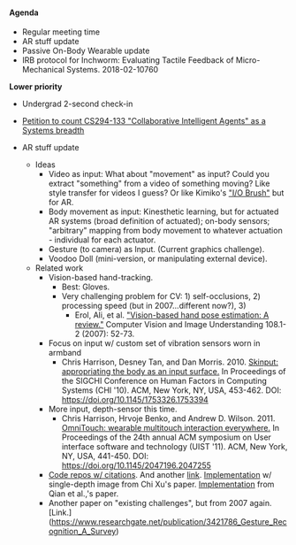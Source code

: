 #### Agenda

- Regular meeting time
- AR stuff update
- Passive On-Body Wearable update
- IRB protocol for Inchworm: Evaluating Tactile Feedback of Micro-Mechanical Systems. 2018-02-10760

**Lower priority**
- Undergrad 2-second check-in
- [Petition to count CS294-133 "Collaborative Intelligent Agents" as a Systems breadth](https://drive.google.com/file/d/1VgmwqgFxMfP3Qa-Yd5p0-WZMb8C2ygms/view)

- AR stuff update
  - Ideas
    - Video as input: What about "movement" as input? Could you extract "something" from a video of something moving? Like style transfer for videos I guess? Or like Kimiko's ["I/O Brush"](http://tangible.media.mit.edu/project/io-brush/) but for AR.
    - Body movement as input: Kinesthetic learning, but for actuated AR systems (broad definition of actuated); on-body sensors; "arbitrary" mapping from body movement to whatever actuation - individual for each actuator.
    - Gesture (to camera) as Input. (Current graphics challenge).
    - Voodoo Doll (mini-version, or manipulating external device).
  - Related work
    - Vision-based hand-tracking.
      - Best: Gloves.
      - Very challenging problem for CV: 1) self-occlusions, 2) processing speed (but in 2007...different now?), 3) 
        - Erol, Ali, et al. ["Vision-based hand pose estimation: A review."](http://citeseerx.ist.psu.edu/viewdoc/download?doi=10.1.1.76.6351&rep=rep1&type=pdf) Computer Vision and Image Understanding 108.1-2 (2007): 52-73.
    - Focus on input w/ custom set of vibration sensors worn in armband
      - Chris Harrison, Desney Tan, and Dan Morris. 2010. [Skinput: appropriating the body as an input surface.](https://dl.acm.org/citation.cfm?id=1753394) In Proceedings of the SIGCHI Conference on Human Factors in Computing Systems (CHI '10). ACM, New York, NY, USA, 453-462. DOI: https://doi.org/10.1145/1753326.1753394
    - More input, depth-sensor this time.
      - Chris Harrison, Hrvoje Benko, and Andrew D. Wilson. 2011. [OmniTouch: wearable multitouch interaction everywhere.](https://dl.acm.org/citation.cfm?id=2047255) In Proceedings of the 24th annual ACM symposium on User interface software and technology (UIST '11). ACM, New York, NY, USA, 441-450. DOI: https://doi.org/10.1145/2047196.2047255
    - [Code repos w/ citations](https://github.com/xinghaochen/awesome-hand-pose-estimation). And another [link](https://github.com/xinghaochen/awesome-hand-pose-estimation). [Implementation](https://github.com/lzddzh/HandPoseEstimation) w/ single-depth image from Chi Xu's paper.  [Implementation](https://github.com/hjurong/hand-pose-estimation) from Qian et al.,'s paper.
    - Another paper on "existing challenges", but from 2007 again. [Link.] (https://www.researchgate.net/publication/3421786_Gesture_Recognition_A_Survey) 
    
